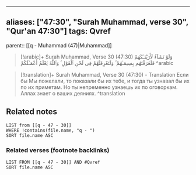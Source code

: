 
---
aliases: ["47:30", "Surah Muhammad, verse 30", "Qur'an 47:30"]
tags: Qvref
---

parent:: [[q - Muhammad (47)|Muhammad]]

> [!arabic]+ Surah Muhammad, Verse 30 (47:30)
> <span class="quran-arabic">وَلَوْ نَشَآءُ لَأَرَيْنَـٰكَهُمْ فَلَعَرَفْتَهُم بِسِيمَـٰهُمْ ۚ وَلَتَعْرِفَنَّهُمْ فِى لَحْنِ ٱلْقَوْلِ ۚ وَٱللَّهُ يَعْلَمُ أَعْمَـٰلَكُمْ</span>
^arabic

> [!translation]+ Surah Muhammad, Verse 30 (47:30) - Translation
> Если бы Мы пожелали, то показали бы их тебе, и тогда ты узнавал бы их по их приметам. Но ты непременно узнаешь их по оговоркам. Аллах знает о ваших деяниях.
^translation



## Related notes
```dataview
LIST from [[q - 47 - 30]]
WHERE !contains(file.name, "q - ")
SORT file.name ASC
```

### Related verses (footnote backlinks)
```dataview
LIST FROM [[q - 47 - 30]] AND #Qvref
SORT file.name ASC
```

